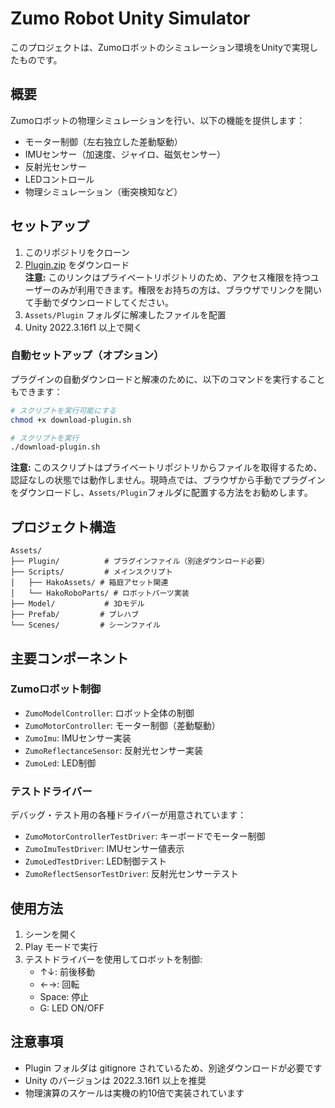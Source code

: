 # Zumo Robot Unity Simulator

このプロジェクトは、Zumoロボットのシミュレーション環境をUnityで実現したものです。

## 概要

Zumoロボットの物理シミュレーションを行い、以下の機能を提供します：

- モーター制御（左右独立した差動駆動）
- IMUセンサー（加速度、ジャイロ、磁気センサー）
- 反射光センサー
- LEDコントロール
- 物理シミュレーション（衝突検知など）

## セットアップ

1. このリポジトリをクローン
2. [Plugin.zip](https://github.com/ncesnagoya/reskill-unity-zumo/releases/download/v1.0.0/Plugin.zip) をダウンロード  
   **注意:** このリンクはプライベートリポジトリのため、アクセス権限を持つユーザーのみが利用できます。権限をお持ちの方は、ブラウザでリンクを開いて手動でダウンロードしてください。
3. `Assets/Plugin` フォルダに解凍したファイルを配置
4. Unity 2022.3.16f1 以上で開く

### 自動セットアップ（オプション）

プラグインの自動ダウンロードと解凍のために、以下のコマンドを実行することもできます：

```bash
# スクリプトを実行可能にする
chmod +x download-plugin.sh

# スクリプトを実行
./download-plugin.sh
```

**注意:** このスクリプトはプライベートリポジトリからファイルを取得するため、認証なしの状態では動作しません。現時点では、ブラウザから手動でプラグインをダウンロードし、`Assets/Plugin`フォルダに配置する方法をお勧めします。

## プロジェクト構造

```
Assets/
├── Plugin/          # プラグインファイル（別途ダウンロード必要）
├── Scripts/         # メインスクリプト
│   ├── HakoAssets/ # 箱庭アセット関連
│   └── HakoRoboParts/ # ロボットパーツ実装
├── Model/           # 3Dモデル
├── Prefab/         # プレハブ
└── Scenes/         # シーンファイル
```

## 主要コンポーネント

### Zumoロボット制御

- `ZumoModelController`: ロボット全体の制御
- `ZumoMotorController`: モーター制御（差動駆動）
- `ZumoImu`: IMUセンサー実装
- `ZumoReflectanceSensor`: 反射光センサー実装
- `ZumoLed`: LED制御

### テストドライバー

デバッグ・テスト用の各種ドライバーが用意されています：

- `ZumoMotorControllerTestDriver`: キーボードでモーター制御
- `ZumoImuTestDriver`: IMUセンサー値表示
- `ZumoLedTestDriver`: LED制御テスト
- `ZumoReflectSensorTestDriver`: 反射光センサーテスト

## 使用方法

1. シーンを開く
2. Play モードで実行
3. テストドライバーを使用してロボットを制御:
   - ↑↓: 前後移動
   - ←→: 回転
   - Space: 停止
   - G: LED ON/OFF

## 注意事項

- Plugin フォルダは gitignore されているため、別途ダウンロードが必要です
- Unity のバージョンは 2022.3.16f1 以上を推奨
- 物理演算のスケールは実機の約10倍で実装されています